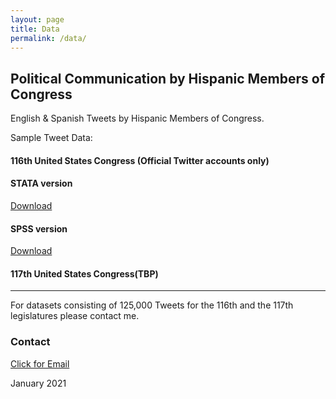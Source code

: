 ```yaml
---
layout: page
title: Data
permalink: /data/
---
```


## Political Communication by Hispanic Members of Congress
English & Spanish Tweets by Hispanic Members of Congress. 

Sample Tweet Data: 

#### 116th United States Congress (Official Twitter accounts only)

#### STATA version
[Download](/images/EngSpanTweets.dta)

#### SPSS version
[Download](/images/EngSpanTweets.sav)

#### 117th United States Congress(TBP)
---

For datasets consisting of 125,000 Tweets for the 116th and the 117th legislatures please contact me.

### Contact
[Click for Email](mailto:cxg172030@utdallas.edu)


January 2021
